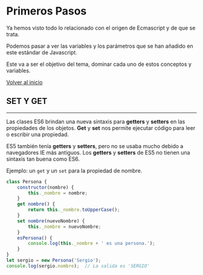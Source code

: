# Primeros Pasos

Ya hemos visto todo lo relacionado con el origen de Ecmascript y de que se trata.

Podemos pasar a ver las variables y los parámetros que se han añadido en este estándar de Javascript. 

Este va a ser el objetivo del tema, dominar cada uno de estos conceptos y variables.

[Volver al inicio](#-Primeros-Pasos)

## SET Y GET

---------------------------------------------------------------------------

Las clases ES6 brindan una nueva sintaxis para **getters** y **setters** en las propiedades de los objetos. **Get** y **set** nos permite ejecutar código para leer o escribir una propiedad.

ES5 también tenía **getters** y **setters**, pero no se usaba mucho debido a navegadores IE más antiguos. Los **getters** y **setters** de ES5 no tienen una sintaxis tan buena como ES6. 

Ejemplo: un `get` y un `set` para la propiedad de nombre.

```js
class Persona {
    constructor(nombre) {
        this._nombre = nombre;
    }
    get nombre() {
        return this._nombre.toUpperCase();
    }
    set nombre(nuevoNombre) {
        this._nombre = nuevoNombre;
    }
    esPersona() {
        console.log(this._nombre + ' es una persona.');
    }
}
let sergio = new Persona('Sergio');
console.log(sergio.nombre);  // La salida es 'SERGIO'
```
